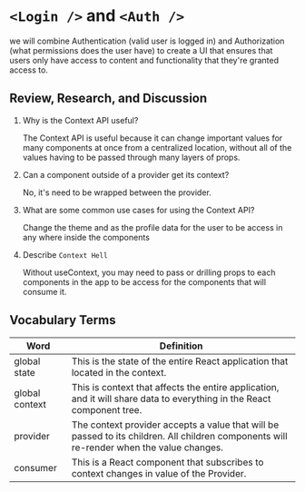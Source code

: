 # `<Login />` and `<Auth />`

we will combine Authentication (valid user is logged in) and Authorization (what permissions does the user have) to create a UI that ensures that users only have access to content and functionality that they're granted access to.

## Review, Research, and Discussion

1. Why is the Context API useful?

   The Context API is useful because it can change important values for many components at once from a centralized location, without all of the values having to be passed through many layers of props.

2. Can a component outside of a provider get its context?

   No, it's need to be wrapped between the provider.

3. What are some common use cases for using the Context API?

   Change the theme and as the profile data for the user to be access in any where inside the components

4. Describe `Context Hell`

   Without useContext, you may need to pass or drilling props to each components in the app to be access for the components that will consume it.

## Vocabulary Terms

| Word           | Definition                                                                                                                               |
| -------------- | ---------------------------------------------------------------------------------------------------------------------------------------- |
| global state   | This is the state of the entire React application that located in the context.                                                           |
| global context | This is context that affects the entire application, and it will share data to everything in the React component tree.                   |
| provider       | The context provider accepts a value that will be passed to its children. All children components will re-render when the value changes. |
| consumer       | This is a React component that subscribes to context changes in value of the Provider.                                                   |
